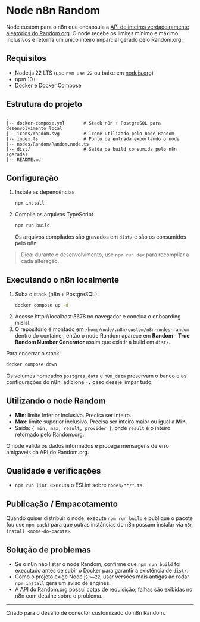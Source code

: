 ﻿# Node n8n Random

Node custom para o n8n que encapsula a [API de inteiros verdadeiramente aleatórios do Random.org](https://www.random.org/integers/). O node recebe os limites mínimo e máximo inclusivos e retorna um único inteiro imparcial gerado pelo Random.org.

## Requisitos

- Node.js 22 LTS (use `nvm use 22` ou baixe em [nodejs.org](https://nodejs.org))
- npm 10+
- Docker e Docker Compose

## Estrutura do projeto

```
.
|-- docker-compose.yml       # Stack n8n + PostgreSQL para desenvolvimento local
|-- icons/random.svg         # Ícone utilizado pelo node Random
|-- index.ts                 # Ponto de entrada exportando o node
|-- nodes/Random/Random.node.ts
|-- dist/                    # Saída de build consumida pelo n8n (gerada)
|-- README.md
```

## Configuração

1. Instale as dependências
   ```bash
   npm install
   ```
2. Compile os arquivos TypeScript
   ```bash
   npm run build
   ```
   Os arquivos compilados são gravados em `dist/` e são os consumidos pelo n8n.

> Dica: durante o desenvolvimento, use `npm run dev` para recompilar a cada alteração.

## Executando o n8n localmente

1. Suba o stack (n8n + PostgreSQL):
   ```bash
   docker compose up -d
   ```
2. Acesse http://localhost:5678 no navegador e conclua o onboarding inicial.
3. O repositório é montado em `/home/node/.n8n/custom/n8n-nodes-random` dentro do container, então o node Random aparece em **Random - True Random Number Generator** assim que existir a build em `dist/`.

Para encerrar o stack:

```bash
docker compose down
```

Os volumes nomeados `postgres_data` e `n8n_data` preservam o banco e as configurações do n8n; adicione `-v` caso deseje limpar tudo.

## Utilizando o node Random

- **Min**: limite inferior inclusivo. Precisa ser inteiro.
- **Max**: limite superior inclusivo. Precisa ser inteiro maior ou igual a **Min**.
- Saída: `{ min, max, result, provider }`, onde `result` é o inteiro retornado pelo Random.org.

O node valida os dados informados e propaga mensagens de erro amigáveis da API do Random.org.

## Qualidade e verificações

- `npm run lint`: executa o ESLint sobre `nodes/**/*.ts`.

## Publicação / Empacotamento

Quando quiser distribuir o node, execute `npm run build` e publique o pacote (ou use `npm pack`) para que outras instâncias do n8n possam instalar via `n8n install <nome-do-pacote>`.

## Solução de problemas

- Se o n8n não listar o node Random, confirme que `npm run build` foi executado antes de subir o Docker para garantir a existência de `dist/`.
- Como o projeto exige Node.js `>=22`, usar versões mais antigas ao rodar `npm install` gera um aviso de engines.
- A API do Random.org possui cotas de requisição; falhas são exibidas no n8n com detalhe sobre o problema.

---

Criado para o desafio de conector customizado do n8n Random.
